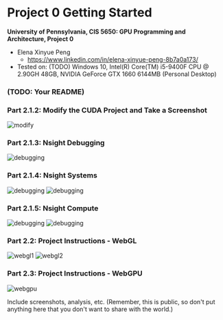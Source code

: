 Project 0 Getting Started
====================

**University of Pennsylvania, CIS 5650: GPU Programming and Architecture, Project 0**

* Elena Xinyue Peng
  * https://www.linkedin.com/in/elena-xinyue-peng-8b7a0a173/
* Tested on: (TODO) Windows 10, Intel(R) Core(TM) i5-9400F CPU @ 2.90GH 48GB, NVIDIA GeForce GTX 1660 6144MB (Personal Desktop)

### (TODO: Your README)

### Part 2.1.2: Modify the CUDA Project and Take a Screenshot
![modify](./images/Change_Name.PNG)

### Part 2.1.3: Nsight Debugging
![debugging](./images/CTA_Thread.PNG)

### Part 2.1.4: Nsight Systems
![debugging](./images/system1.PNG)
![debugging](./images/system2.PNG)

### Part 2.1.5: Nsight Compute
![debugging](./images/compute1.PNG)
![debugging](./images/compute2.PNG)

### Part 2.2: Project Instructions - WebGL
![webgl1](./images/webgl1.PNG)
![webgl2](./images/webgl2.PNG)

### Part 2.3: Project Instructions - WebGPU
![webgpu](./images/webgpu.PNG)

Include screenshots, analysis, etc. (Remember, this is public, so don't put
anything here that you don't want to share with the world.)
